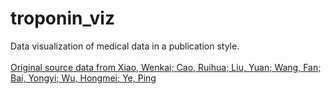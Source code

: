 # troponin_viz
Data visualization of medical data in a publication style.
</br>
</br>
[Original source data from Xiao, Wenkai; Cao, Ruihua; Liu, Yuan; Wang, Fan; Bai, Yongyi; Wu, Hongmei; Ye, Ping](https://zenodo.org/record/5012974)
</br>
</br>
